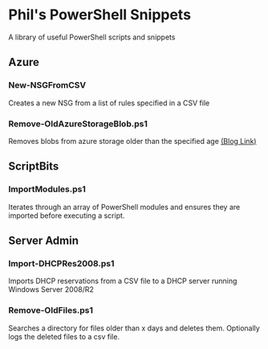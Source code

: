 # Phil's PowerShell Snippets

A library of useful PowerShell scripts and snippets

## Azure

### New-NSGFromCSV

Creates a new NSG from a list of rules specified in a CSV file

### Remove-OldAzureStorageBlob.ps1

Removes blobs from azure storage older than the specified age 
[(Blog Link)](https://strangeadventures.in/deletingoldfilesfromazureblobstorage/)

## ScriptBits

### ImportModules.ps1

Iterates through an array of PowerShell modules and ensures they are imported before executing a script.

## Server Admin

### Import-DHCPRes2008.ps1

Imports DHCP reservations from a CSV file to a DHCP server running Windows Server 2008/R2

### Remove-OldFiles.ps1

Searches a directory for files older than x days and deletes them. Optionally logs the deleted files to a csv file.